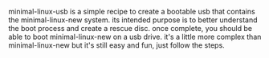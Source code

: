 minimal-linux-usb is a simple recipe to create a bootable usb that contains the minimal-linux-new system.  its intended purpose is to better understand the boot process and create a rescue disc.  once complete, you should be able to boot minimal-linux-new on a usb drive.  it's a little more complex than minimal-linux-new but it's still easy and fun, just follow the steps.
